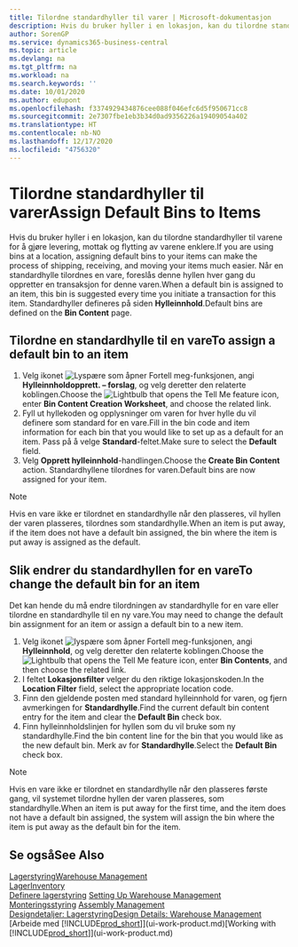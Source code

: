 ```yaml
---
title: Tilordne standardhyller til varer | Microsoft-dokumentasjon
description: Hvis du bruker hyller i en lokasjon, kan du tilordne standardhyller til varene for å gjøre levering, mottak og flytting av varene enklere. Når en standardhylle tilordnes en vare, foreslås denne hyllen hver gang du oppretter en transaksjon for denne varen.
author: SorenGP
ms.service: dynamics365-business-central
ms.topic: article
ms.devlang: na
ms.tgt_pltfrm: na
ms.workload: na
ms.search.keywords: ''
ms.date: 10/01/2020
ms.author: edupont
ms.openlocfilehash: f3374929434876cee088f046efc6d5f950671cc8
ms.sourcegitcommit: 2e7307fbe1eb3b34d0ad9356226a19409054a402
ms.translationtype: HT
ms.contentlocale: nb-NO
ms.lasthandoff: 12/17/2020
ms.locfileid: "4756320"
---
```

# <a name="assign-default-bins-to-items"></a><span data-ttu-id="bf0ab-104">Tilordne standardhyller til varer</span><span class="sxs-lookup"><span data-stu-id="bf0ab-104">Assign Default Bins to Items</span></span>
<span data-ttu-id="bf0ab-105">Hvis du bruker hyller i en lokasjon, kan du tilordne standardhyller til varene for å gjøre levering, mottak og flytting av varene enklere.</span><span class="sxs-lookup"><span data-stu-id="bf0ab-105">If you are using bins at a location, assigning default bins to your items can make the process of shipping, receiving, and moving your items much easier.</span></span> <span data-ttu-id="bf0ab-106">Når en standardhylle tilordnes en vare, foreslås denne hyllen hver gang du oppretter en transaksjon for denne varen.</span><span class="sxs-lookup"><span data-stu-id="bf0ab-106">When a default bin is assigned to an item, this bin is suggested every time you initiate a transaction for this item.</span></span> <span data-ttu-id="bf0ab-107">Standardhyller defineres på siden **Hylleinnhold**.</span><span class="sxs-lookup"><span data-stu-id="bf0ab-107">Default bins are defined on the **Bin Content** page.</span></span>  

## <a name="to-assign-a-default-bin-to-an-item"></a><span data-ttu-id="bf0ab-108">Tilordne en standardhylle til en vare</span><span class="sxs-lookup"><span data-stu-id="bf0ab-108">To assign a default bin to an item</span></span>
1.  <span data-ttu-id="bf0ab-109">Velg ikonet ![Lyspære som åpner Fortell meg-funksjonen](media/ui-search/search_small.png "Fortell hva du vil gjøre"), angi **Hylleinnholdopprett. – forslag**, og velg deretter den relaterte koblingen.</span><span class="sxs-lookup"><span data-stu-id="bf0ab-109">Choose the ![Lightbulb that opens the Tell Me feature](media/ui-search/search_small.png "Tell me what you want to do") icon, enter **Bin Content Creation Worksheet**, and choose the related link.</span></span>  
2.  <span data-ttu-id="bf0ab-110">Fyll ut hyllekoden og opplysninger om varen for hver hylle du vil definere som standard for en vare.</span><span class="sxs-lookup"><span data-stu-id="bf0ab-110">Fill in the bin code and item information for each bin that you would like to set up as a default for an item.</span></span> <span data-ttu-id="bf0ab-111">Pass på å velge **Standard**-feltet.</span><span class="sxs-lookup"><span data-stu-id="bf0ab-111">Make sure to select the **Default** field.</span></span>  
3.  <span data-ttu-id="bf0ab-112">Velg **Opprett hylleinnhold**-handlingen.</span><span class="sxs-lookup"><span data-stu-id="bf0ab-112">Choose the **Create Bin Content** action.</span></span> <span data-ttu-id="bf0ab-113">Standardhyllene tilordnes for varen.</span><span class="sxs-lookup"><span data-stu-id="bf0ab-113">Default bins are now assigned for your item.</span></span>  

> [!NOTE]  
>  <span data-ttu-id="bf0ab-114">Hvis en vare ikke er tilordnet en standardhylle når den plasseres, vil hyllen der varen plasseres, tilordnes som standardhylle.</span><span class="sxs-lookup"><span data-stu-id="bf0ab-114">When an item is put away, if the item does not have a default bin assigned, the bin where the item is put away is assigned as the default.</span></span>  

## <a name="to-change-the-default-bin-for-an-item"></a><span data-ttu-id="bf0ab-115">Slik endrer du standardhyllen for en vare</span><span class="sxs-lookup"><span data-stu-id="bf0ab-115">To change the default bin for an item</span></span>  
<span data-ttu-id="bf0ab-116">Det kan hende du må endre tilordningen av standardhylle for en vare eller tilordne en standardhylle til en ny vare.</span><span class="sxs-lookup"><span data-stu-id="bf0ab-116">You may need to change the default bin assignment for an item or assign a default bin to a new item.</span></span>    
1.  <span data-ttu-id="bf0ab-117">Velg ikonet ![lyspære som åpner Fortell meg-funksjonen](media/ui-search/search_small.png "Fortell hva du vil gjøre"), angi **Hylleinnhold**, og velg deretter den relaterte koblingen.</span><span class="sxs-lookup"><span data-stu-id="bf0ab-117">Choose the ![Lightbulb that opens the Tell Me feature](media/ui-search/search_small.png "Tell me what you want to do") icon, enter **Bin Contents**, and then choose the related link.</span></span>  
2.  <span data-ttu-id="bf0ab-118">I feltet **Lokasjonsfilter** velger du den riktige lokasjonskoden.</span><span class="sxs-lookup"><span data-stu-id="bf0ab-118">In the **Location Filter** field, select the appropriate location code.</span></span>  
3.  <span data-ttu-id="bf0ab-119">Finn den gjeldende posten med standard hylleinnhold for varen, og fjern avmerkingen for **Standardhylle**.</span><span class="sxs-lookup"><span data-stu-id="bf0ab-119">Find the current default bin content entry for the item and clear the **Default Bin** check box.</span></span>  
4.  <span data-ttu-id="bf0ab-120">Finn hylleinnholdslinjen for hyllen som du vil bruke som ny standardhylle.</span><span class="sxs-lookup"><span data-stu-id="bf0ab-120">Find the bin content line for the bin that you would like as the new default bin.</span></span> <span data-ttu-id="bf0ab-121">Merk av for **Standardhylle**.</span><span class="sxs-lookup"><span data-stu-id="bf0ab-121">Select the **Default Bin** check box.</span></span>  

> [!NOTE]  
>  <span data-ttu-id="bf0ab-122">Hvis en vare ikke er tilordnet en standardhylle når den plasseres første gang, vil systemet tilordne hyllen der varen plasseres, som standardhylle.</span><span class="sxs-lookup"><span data-stu-id="bf0ab-122">When an item is put away for the first time, and the item does not have a default bin assigned, the system will assign the bin where the item is put away as the default bin for the item.</span></span>  

## <a name="see-also"></a><span data-ttu-id="bf0ab-123">Se også</span><span class="sxs-lookup"><span data-stu-id="bf0ab-123">See Also</span></span>  
[<span data-ttu-id="bf0ab-124">Lagerstyring</span><span class="sxs-lookup"><span data-stu-id="bf0ab-124">Warehouse Management</span></span>](warehouse-manage-warehouse.md)  
[<span data-ttu-id="bf0ab-125">Lager</span><span class="sxs-lookup"><span data-stu-id="bf0ab-125">Inventory</span></span>](inventory-manage-inventory.md)  
<span data-ttu-id="bf0ab-126">[Definere lagerstyring](warehouse-setup-warehouse.md)   </span><span class="sxs-lookup"><span data-stu-id="bf0ab-126">[Setting Up Warehouse Management](warehouse-setup-warehouse.md)   </span></span>  
<span data-ttu-id="bf0ab-127">[Monteringsstyring](assembly-assemble-items.md)  </span><span class="sxs-lookup"><span data-stu-id="bf0ab-127">[Assembly Management](assembly-assemble-items.md)  </span></span>  
[<span data-ttu-id="bf0ab-128">Designdetaljer: Lagerstyring</span><span class="sxs-lookup"><span data-stu-id="bf0ab-128">Design Details: Warehouse Management</span></span>](design-details-warehouse-management.md)  
<span data-ttu-id="bf0ab-129">[Arbeide med [!INCLUDE[prod_short](includes/prod_short.md)]](ui-work-product.md)</span><span class="sxs-lookup"><span data-stu-id="bf0ab-129">[Working with [!INCLUDE[prod_short](includes/prod_short.md)]](ui-work-product.md)</span></span>
